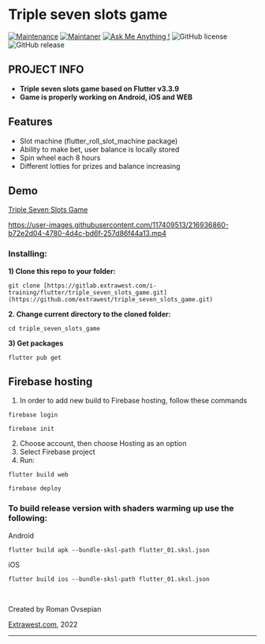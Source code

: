 # Triple seven slots game
[![Maintenance](https://img.shields.io/badge/Maintained%3F-yes-green.svg)]()
[![Maintaner](https://img.shields.io/static/v1?label=Roman%20Ovsepian&message=Maintainer&color=red)](mailto:roman.ovsepian@extrawest.com)
[![Ask Me Anything !](https://img.shields.io/badge/Ask%20me-anything-1abc9c.svg)]()
![GitHub license](https://img.shields.io/github/license/Naereen/StrapDown.js.svg)
![GitHub release](https://img.shields.io/badge/release-v1.0.0-blue)

## PROJECT INFO

- **Triple seven slots game based on Flutter v3.3.9**
- **Game is properly working on Android, iOS and WEB**


## Features

- Slot machine (flutter_roll_slot_machine package)
- Ability to make bet, user balance is locally stored
- Spin wheel each 8 hours
- Different lotties for prizes and balance increasing

## Demo

[Triple Seven Slots Game](https://triple-seven-slots.web.app)

https://user-images.githubusercontent.com/117409513/216936860-b72e2d04-4780-4d4c-bd6f-257d86f44a13.mp4


### Installing:

**1) Clone this repo to your folder:**

```
git clone [https://gitlab.extrawest.com/i-training/flutter/triple_seven_slots_game.git](https://github.com/extrawest/triple_seven_slots_game.git)
```

**2. Change current directory to the cloned folder:**

```
cd triple_seven_slots_game
```

**3) Get packages**

```
flutter pub get
```

## Firebase hosting

1. In order to add new build to Firebase hosting, follow these commands

```shell
firebase login
```
```shell
firebase init
```
2. Choose account, then choose Hosting as an option
3. Select Firebase project
4. Run:
```shell
flutter build web
```
```shell
firebase deploy
```

### To build release version with shaders warming up use the following:
Android
```shell
flutter build apk --bundle-sksl-path flutter_01.sksl.json
```
iOS
```shell
flutter build ios --bundle-sksl-path flutter_01.sksl.json
```
<br>



Created by Roman Ovsepian

[Extrawest.com](https://www.extrawest.com), 2022

---
